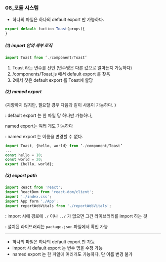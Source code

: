 ### 06_모듈 시스템 



- 하나의 파일은 하나의 default export 만 가능하다.

```jsx
export default fuction Toast(props){
}
```



##### (1) import 안의 세부 로직

```jsx
import Toast from ‘./component/Toast’ 
```

1. Toast 라는 변수를 선언 (변수명은 다른 값으로 얼마든지 가능하다)
2. /components/Toast.js 에서 default export 를 찾음
3. 2에서 찾은 default export 를 Toast에 할당



##### (2) named export

(지향하지 않지만, 필요할 경우 다음과 같이 사용이 가능하다. )

: default export 는 한 파일 당 하나만 가능하나,

named export는 여러 개도 가능하다

: named export 는 이름을 변경할 수 없다.

```jsx
import Toast, {hello, world} from ‘./component/Toast’ 
...
const hello = 10;
const world = 20;
export {hello, world};
```



##### (3) export path

```jsx
import React from 'react';
import ReactDom from 'react-dom/client';
import './index.css';
import App form './App';
import reportWebVitals from './reportWebVitals';
```

: import 시에 경로에 `./` 이나 `../` 가 없으면 그건 라이브러리를 import 하는 것

: 설치된 라이브러리는 `package.json` 파일에서 확인 가능



---



- 하나의 파일은 하나의 default export 만 가능
- import 시 default export 는 변수 명을 수정 가능
- named export 는 한 파일에 여러개도 가능하다, 단 이름 변경 불가

